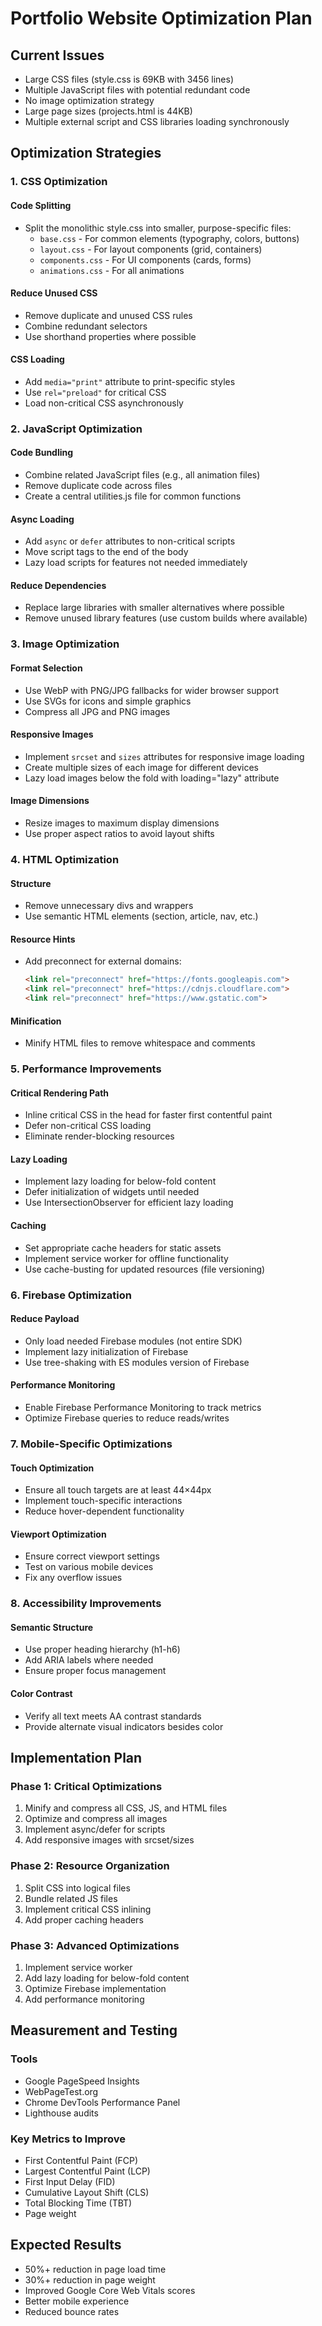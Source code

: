 # Portfolio Website Optimization Plan

## Current Issues
- Large CSS files (style.css is 69KB with 3456 lines)
- Multiple JavaScript files with potential redundant code
- No image optimization strategy
- Large page sizes (projects.html is 44KB)
- Multiple external script and CSS libraries loading synchronously

## Optimization Strategies

### 1. CSS Optimization

#### Code Splitting
- Split the monolithic style.css into smaller, purpose-specific files:
  - `base.css` - For common elements (typography, colors, buttons)
  - `layout.css` - For layout components (grid, containers)
  - `components.css` - For UI components (cards, forms)
  - `animations.css` - For all animations

#### Reduce Unused CSS
- Remove duplicate and unused CSS rules
- Combine redundant selectors
- Use shorthand properties where possible

#### CSS Loading
- Add `media="print"` attribute to print-specific styles
- Use `rel="preload"` for critical CSS
- Load non-critical CSS asynchronously

### 2. JavaScript Optimization

#### Code Bundling
- Combine related JavaScript files (e.g., all animation files)
- Remove duplicate code across files
- Create a central utilities.js file for common functions

#### Async Loading
- Add `async` or `defer` attributes to non-critical scripts
- Move script tags to the end of the body
- Lazy load scripts for features not needed immediately

#### Reduce Dependencies
- Replace large libraries with smaller alternatives where possible
- Remove unused library features (use custom builds where available)

### 3. Image Optimization

#### Format Selection
- Use WebP with PNG/JPG fallbacks for wider browser support
- Use SVGs for icons and simple graphics
- Compress all JPG and PNG images

#### Responsive Images
- Implement `srcset` and `sizes` attributes for responsive image loading
- Create multiple sizes of each image for different devices
- Lazy load images below the fold with loading="lazy" attribute

#### Image Dimensions
- Resize images to maximum display dimensions
- Use proper aspect ratios to avoid layout shifts

### 4. HTML Optimization

#### Structure
- Remove unnecessary divs and wrappers
- Use semantic HTML elements (section, article, nav, etc.)

#### Resource Hints
- Add preconnect for external domains:
  ```html
  <link rel="preconnect" href="https://fonts.googleapis.com">
  <link rel="preconnect" href="https://cdnjs.cloudflare.com">
  <link rel="preconnect" href="https://www.gstatic.com">
  ```

#### Minification
- Minify HTML files to remove whitespace and comments

### 5. Performance Improvements

#### Critical Rendering Path
- Inline critical CSS in the head for faster first contentful paint
- Defer non-critical CSS loading
- Eliminate render-blocking resources

#### Lazy Loading
- Implement lazy loading for below-fold content
- Defer initialization of widgets until needed
- Use IntersectionObserver for efficient lazy loading

#### Caching
- Set appropriate cache headers for static assets
- Implement service worker for offline functionality
- Use cache-busting for updated resources (file versioning)

### 6. Firebase Optimization

#### Reduce Payload
- Only load needed Firebase modules (not entire SDK)
- Implement lazy initialization of Firebase
- Use tree-shaking with ES modules version of Firebase

#### Performance Monitoring
- Enable Firebase Performance Monitoring to track metrics
- Optimize Firebase queries to reduce reads/writes

### 7. Mobile-Specific Optimizations

#### Touch Optimization
- Ensure all touch targets are at least 44×44px
- Implement touch-specific interactions
- Reduce hover-dependent functionality

#### Viewport Optimization
- Ensure correct viewport settings
- Test on various mobile devices
- Fix any overflow issues

### 8. Accessibility Improvements

#### Semantic Structure
- Use proper heading hierarchy (h1-h6)
- Add ARIA labels where needed
- Ensure proper focus management

#### Color Contrast
- Verify all text meets AA contrast standards
- Provide alternate visual indicators besides color

## Implementation Plan

### Phase 1: Critical Optimizations
1. Minify and compress all CSS, JS, and HTML files
2. Optimize and compress all images
3. Implement async/defer for scripts
4. Add responsive images with srcset/sizes

### Phase 2: Resource Organization
1. Split CSS into logical files
2. Bundle related JS files
3. Implement critical CSS inlining
4. Add proper caching headers

### Phase 3: Advanced Optimizations
1. Implement service worker
2. Add lazy loading for below-fold content
3. Optimize Firebase implementation
4. Add performance monitoring

## Measurement and Testing

### Tools
- Google PageSpeed Insights
- WebPageTest.org
- Chrome DevTools Performance Panel
- Lighthouse audits

### Key Metrics to Improve
- First Contentful Paint (FCP)
- Largest Contentful Paint (LCP)
- First Input Delay (FID)
- Cumulative Layout Shift (CLS)
- Total Blocking Time (TBT)
- Page weight

## Expected Results
- 50%+ reduction in page load time
- 30%+ reduction in page weight
- Improved Google Core Web Vitals scores
- Better mobile experience
- Reduced bounce rates 